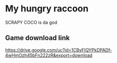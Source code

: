 # My hungry raccoon
SCRAPY COCO is da god

## Game download link
https://drive.google.com/uc?id=1CByFIQYPkDPADf-4wHmOzh45bFn222zR&export=download
